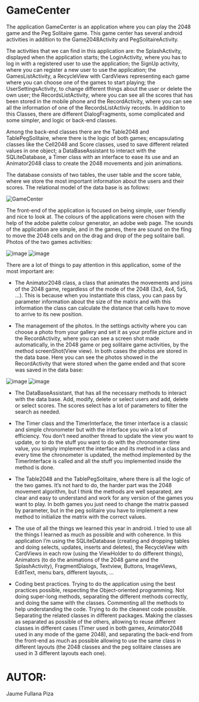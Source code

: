 # GameCenter
The application GameCenter is an application where you can play the 2048 game and the Peg Solitaire game. This game center has several android activities in addition to the Game2048Activity and PegSolitaireActivity. 

The activities that we can find in this application are: the SplashActivity, displayed when the application starts; the LoginActivity, where you has to log in with a registered user to use the application; the SignUp activity, where you can register a new user to use the application; the GamesListActivity, a RecycleView with CardViews representing each game where you can choose one of the games to start playing; the UserSettingsActivity, to change different things about the user or delete the own user;  the RecordsListActivity, where you can see all the scores that has been stored in the mobile phone and the RecordActivity, where you can see all the information of one of the RecordsListActiviy records. In addition to this Classes, there are different DialogFragments, some complicated and some simpler, and logic or back-end classes. 

Among the back-end classes there are the Table2048 and TablePegSolitaire, where there is the logic of both games; encapsulating classes like the Cell2048 and Score classes, used to save different related values in one object; a DataBaseAssistant to interact with the SQLiteDatabase, a Timer class with an interface to ease its use and an Animator2048 class to create the 2048 movements and join animations.

The database consists of two tables, the user table and the score table, where we store the most important information about the users and their scores. The relational model of the data base is as follows:

![GameCenter](https://user-images.githubusercontent.com/74202163/156825859-a65e668d-a377-4199-9430-a606b9b5fadd.png)

The front-end of the application is focused on being simple, user friendly and nice to look at. The colours of the applications were chosen with the help of the adobe palette colour generator, an adobe web page. The sounds of the application are simple, and in the games, there are sound on the fling to move the 2048 cells and on the drag and drop of the peg solitaire ball. Photos of the two games activities:

![image](https://user-images.githubusercontent.com/74202163/156850386-d082ef4b-15cc-4338-9fe4-45ec20a0c5df.png) ![image](https://user-images.githubusercontent.com/74202163/156850400-546db268-f990-4462-8d53-32966f24f209.png)

There are a lot of things to pay attention in this application, some of the most important are:
-	The Animator2048 class, a class that animates the movements and joins of the 2048 game, regardless of the mode of the 2048 (3x3, 4x4, 5x5, …). This is because when you instantiate this class, you can pass by parameter information about the size of the matrix and with this information the class can calculate the distance that cells have to move to arrive to its new position.

-	The management of the photos. In the settings activity where you can choose a photo from your gallery and set it as your profile picture and in the RecordActivity, where you can see a screen shot made automatically, in the 2048 game or peg solitaire game activities, by the method screenShot(View view). In both cases the photos are stored in the data base. Here you can see the photos showed in the RecordActivity that were stored when the game ended and that score was saved in the data base:

![image](https://user-images.githubusercontent.com/74202163/156850469-49a95110-e895-4724-bd3a-b5e120ddf2a1.png) ![image](https://user-images.githubusercontent.com/74202163/156850487-4cac365f-3fc6-4abf-bab7-d6d9e50e18fa.png)

-	The DataBaseAssistant, that has all the necessary methods to interact with the data base. Add, modify, delete or select users and add, delete or select scores. The scores select has a lot of parameters to filter the search as needed.

-	The Timer class and the TimerInterface, the timer interface is a classic and simple chronometer but with the interface you win a lot of efficiency. You don’t need another thread to update the view you want to update, or to do the stuff you want to do with the chronometer time value, you simply implement the interface and its method in a class and every time the chronometer is updated, the method implemented by the TimerInterface is called and all the stuff you implemented inside the method is done. 

-	The Table2048 and the TablePegSolitaire, where there is all the logic of the two games. It’s not hard to do, the harder part was the 2048 movement algorithm, but I think the methods are well separated, are clear and easy to understand and work for any version of the games you want to play. In both games you just need to change the matrix passed by parameter, but in the peg solitaire you have to implement a new method to initialize the matrix with the correct values. 

-	The use of all the things we learned this year in android. I tried to use all the things I learned as much as possible and with coherence. In this application I’m using the SQLiteDatabase (creating and dropping tables and doing selects, updates, inserts and deletes), the RecycleView with CardViews in each row (using the ViewHolder to do different things), Animators (to do the animations of the 2048 game and the SplashActivity), FragmentDialogs, Textview, Buttons, ImageViews, EditText, menu bars, different layouts, …

-	Coding best practices. Trying to do the application using the best practices possible, respecting the Object-oriented programming. Not doing super-long methods, separating the different methods correctly, and doing the same with the classes. Commenting all the methods to help understanding the code. Trying to do the cleanest code possible. Separating the related classes in different packages. Making the classes as separated as possible of the others, allowing to reuse different classes in different cases (Timer used in both games, Animator2048 used in any mode of the game 2048), and separating the back-end from the front-end as much as possible allowing to use the same class in different layouts (the 2048 classes and the peg solitaire classes are used in 3 different layouts each one).

# AUTOR:

Jaume Fullana Piza
